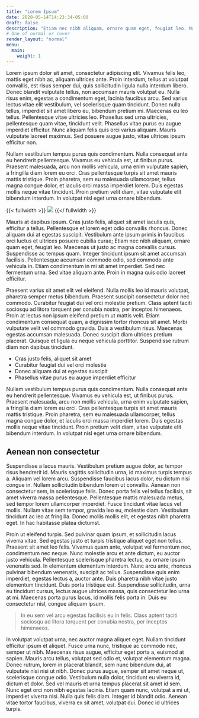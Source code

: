 ```yaml
---
title: "Lorem Ipsum"
date: 2020-05-14T14:23:34-05:00
draft: false
description: "Etiam nec nibh aliquam, ornare quam eget, feugiat leo. Maecenas ut justo ac magna convallis cursus. Suspendisse ac tempus quam."
# One of normal or cover
render_layout: "normal"
menu:
  main:
    weight: 1
---
```


Lorem ipsum dolor sit amet, consectetur adipiscing elit. Vivamus felis leo, mattis eget nibh ac, aliquam ultrices ante. Proin interdum, tellus at volutpat convallis, est risus semper dui, quis sollicitudin ligula nulla interdum libero. Donec blandit vulputate tellus, non accumsan mauris volutpat eu. Nulla risus enim, egestas a condimentum eget, lacinia faucibus arcu. Sed varius lectus vitae elit vestibulum, vel scelerisque quam tincidunt. Donec nulla tellus, imperdiet sit amet libero eu, bibendum pretium mi. Maecenas eu leo tellus. Pellentesque vitae ultricies leo. Phasellus sed urna ultricies, pellentesque quam vitae, tincidunt velit. Phasellus vitae purus eu augue imperdiet efficitur. Nunc aliquam felis quis orci varius aliquam. Mauris vulputate laoreet maximus. Sed posuere augue justo, vitae ultrices ipsum efficitur non.

Nullam vestibulum tempus purus quis condimentum. Nulla consequat ante eu hendrerit pellentesque. Vivamus eu vehicula est, ut finibus purus. Praesent malesuada, arcu non mollis vehicula, urna enim vulputate sapien, a fringilla diam lorem eu orci. Cras pellentesque turpis sit amet mauris mattis tristique. Proin pharetra, sem eu malesuada ullamcorper, tellus magna congue dolor, et iaculis orci massa imperdiet lorem. Duis egestas mollis neque vitae tincidunt. Proin pretium velit diam, vitae vulputate elit bibendum interdum. In volutpat nisl eget urna ornare bibendum.

{{< fullwidth >}}
![](/home-plants.webp)
{{</ fullwidth >}}

Mauris at dapibus ipsum. Cras justo felis, aliquet sit amet iaculis quis, efficitur a tellus. Pellentesque et lorem eget odio convallis rhoncus. Donec aliquam dui at egestas suscipit. Vestibulum ante ipsum primis in faucibus orci luctus et ultrices posuere cubilia curae; Etiam nec nibh aliquam, ornare quam eget, feugiat leo. Maecenas ut justo ac magna convallis cursus. Suspendisse ac tempus quam. Integer tincidunt ipsum sit amet accumsan facilisis. Pellentesque accumsan commodo odio, sed commodo ante vehicula in. Etiam condimentum in mi sit amet imperdiet. Sed nec fermentum urna. Sed vitae aliquam ante. Proin in magna quis odio laoreet efficitur.

Praesent varius sit amet elit vel eleifend. Nulla mollis leo id mauris volutpat, pharetra semper metus bibendum. Praesent suscipit consectetur dolor nec commodo. Curabitur feugiat dui vel orci molestie pretium. Class aptent taciti sociosqu ad litora torquent per conubia nostra, per inceptos himenaeos. Proin at lectus non ipsum eleifend pretium ut mattis velit. Etiam condimentum consequat quam, a dignissim tortor rhoncus sit amet. Morbi vulputate velit vel commodo gravida. Duis a vestibulum risus. Maecenas egestas accumsan malesuada. Donec suscipit diam ultrices pretium placerat. Quisque et ligula eu neque vehicula porttitor. Suspendisse rutrum diam non dapibus tincidunt.

- Cras justo felis, aliquet sit amet
- Curabitur feugiat dui vel orci molestie
- Donec aliquam dui at egestas suscipit
- Phasellus vitae purus eu augue imperdiet efficitur

Nullam vestibulum tempus purus quis condimentum. Nulla consequat ante eu hendrerit pellentesque. Vivamus eu vehicula est, ut finibus purus. Praesent malesuada, arcu non mollis vehicula, urna enim vulputate sapien, a fringilla diam lorem eu orci. Cras pellentesque turpis sit amet mauris mattis tristique. Proin pharetra, sem eu malesuada ullamcorper, tellus magna congue dolor, et iaculis orci massa imperdiet lorem. Duis egestas mollis neque vitae tincidunt. Proin pretium velit diam, vitae vulputate elit bibendum interdum. In volutpat nisl eget urna ornare bibendum.

## Aenean non consectetur

Suspendisse a lacus mauris. Vestibulum pretium augue dolor, ac tempor risus hendrerit id. Mauris sagittis sollicitudin urna, id maximus turpis tempus a. Aliquam vel lorem arcu. Suspendisse faucibus lacus dolor, eu dictum nisi congue in. Nullam sollicitudin bibendum lorem ut convallis. Aenean non consectetur sem, in scelerisque felis. Donec porta felis vel tellus facilisis, sit amet viverra massa pellentesque. Pellentesque mattis malesuada metus, sed tempor lorem ullamcorper imperdiet. Fusce tincidunt vitae lacus vel mollis. Nullam vitae sem tempor, gravida leo eu, molestie diam. Vestibulum tincidunt ac leo at fringilla. Donec mollis mollis elit, et egestas nibh pharetra eget. In hac habitasse platea dictumst.

Proin ut eleifend turpis. Sed pulvinar quam ipsum, et sollicitudin lacus viverra vitae. Sed egestas justo et turpis tristique aliquet eget non tellus. Praesent sit amet leo felis. Vivamus quam ante, volutpat vel fermentum nec, condimentum nec neque. Nunc molestie arcu et ante dictum, eu auctor justo vehicula. Pellentesque scelerisque pharetra lectus, eu ornare ipsum venenatis sed. In elementum elementum interdum. Nunc arcu ante, rhoncus pulvinar bibendum venenatis, suscipit ac tellus. Suspendisse quis enim imperdiet, egestas lectus a, auctor ante. Duis pharetra nibh vitae justo elementum tincidunt. Duis porta tristique est. Suspendisse sollicitudin, urna eu tincidunt cursus, lectus augue ultrices massa, quis consectetur leo urna at mi. Maecenas porta purus lacus, id mollis felis porta in. Duis eu consectetur nisl, congue aliquam ipsum.

> In eu sem vel arcu egestas facilisis eu in felis. Class aptent taciti sociosqu ad litora torquent per conubia nostra, per inceptos himenaeos.

In volutpat volutpat urna, nec auctor magna aliquet eget. Nullam tincidunt efficitur ipsum et aliquet. Fusce urna nunc, tristique ac commodo nec, semper ut nibh. Maecenas risus augue, efficitur eget porta a, euismod at sapien. Mauris arcu tellus, volutpat sed odio et, volutpat elementum magna. Donec rutrum, lorem in placerat blandit, sem nunc bibendum dui, at vulputate nisi nisi ut nibh. Donec purus augue, semper sit amet neque ut, scelerisque congue odio. Vestibulum nulla dolor, tincidunt eu viverra id, dictum et dolor. Sed vel mauris et urna tempus placerat sit amet id sem. Nunc eget orci non nibh egestas lacinia. Etiam quam nunc, volutpat a mi ut, imperdiet viverra nisi. Nulla quis felis diam. Integer id blandit odio. Aenean vitae tortor faucibus, viverra ex sit amet, volutpat dui. Donec id ultrices turpis.